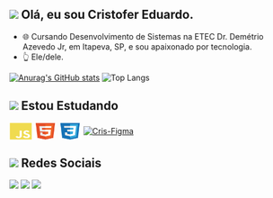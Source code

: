 ## <img src="https://slackmojis.com/emojis/31011-meow_bongo-keyboard/download" width="30"/> Olá, eu sou Cristofer Eduardo.

- 🌐 Cursando Desenvolvimento de Sistemas na ETEC Dr. Demétrio Azevedo Jr, em Itapeva, SP, e sou apaixonado por tecnologia. 
- 👆 Ele/dele.

[![Anurag's GitHub stats](https://github-readme-stats.vercel.app/api?username=letCristoferAlves&show_icons=true&theme=date_night)](https://github.com/letCristoferAlves/github-readme-stats)
![Top Langs](https://github-readme-stats.vercel.app/api/top-langs/?username=letCristoferAlves1&layout=compact&theme=date_night)
## <img src="https://slackmojis.com/emojis/10521-meow_code/download" width="30"/> Estou Estudando 
<div style="display: inline_block">
  <a href="https://g.co/kgs/qgv5XEf" target="_blank"><img align="center" alt="Cris-Js" height="30" width="40" src="https://raw.githubusercontent.com/devicons/devicon/master/icons/javascript/javascript-plain.svg"></a>
  <a href="https://g.co/kgs/tWu9QsQ" target="_blank"><img align="center" alt="Cris-HTML" height="30" width="40" src="https://raw.githubusercontent.com/devicons/devicon/master/icons/html5/html5-original.svg"></a>
  <a href="https://g.co/kgs/k25AJga" target="_blank"><img align="center" alt="Cris-CSS" height="30" width="40" src="https://raw.githubusercontent.com/devicons/devicon/master/icons/css3/css3-original.svg"></a>
  <a href="https://g.co/kgs/PA6bvQ8" target="_blank"><img align="center" alt="Cris-Figma" height="30" width="40" src="https://cdn.jsdelivr.net/gh/devicons/devicon@latest/icons/figma/figma-original.svg"></a>          
</div>

## <img src="https://slackmojis.com/emojis/47414-meow_li_detective/download" width="30"/> Redes Sociais 
<div> 
  <a href="https://www.instagram.com/cris0_0edu?igsh=eTdlcmZ6enBvaW9y" target="_blank"><img src="https://img.shields.io/badge/-Instagram-%23E4405F?style=for-the-badge&logo=instagram&logoColor=white" target="_blank"></a>
  <a href ="mailto:ecristofer196@gmail.com"><img src="https://img.shields.io/badge/-Gmail-%23333?style=for-the-badge&logo=gmail&logoColor=white" target="_blank"></a>
  <a href="https://www.linkedin.com/in/cristofer-almeida-7a8609321?utm_source=share&utm_campaign=share_via&utm_content=profile&utm_medium=android_app" target="_blank"><img src="https://img.shields.io/badge/-LinkedIn-%230077B5?style=for-the-badge&logo=linkedin&logoColor=white" target="_blank"></a> 
</div>
